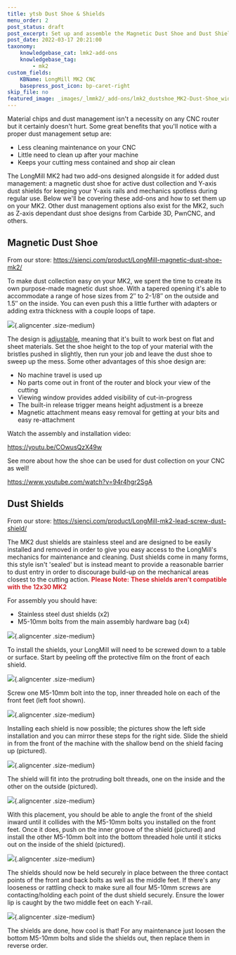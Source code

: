 ```yaml
---
title: ytsb Dust Shoe & Shields
menu_order: 2
post_status: draft
post_excerpt: Set up and assemble the Magnetic Dust Shoe and Dust Shields for your LongMill MK2. These add-ons will help keep your work surface free from dust.
post_date: 2022-03-17 20:21:00
taxonomy:
    knowledgebase_cat: lmk2-add-ons
    knowledgebase_tag:
        - mk2
custom_fields:
    KBName: LongMill MK2 CNC
    basepress_post_icon: bp-caret-right
skip_file: no
featured_image: _images/_lmmk2/_add-ons/lmk2_dustshoe_MK2-Dust-Shoe_wid.png
---
```


Material chips and dust management isn't a necessity on any CNC router but it certainly doesn't hurt. Some great benefits that you'll notice with a proper dust management setup are:

- Less cleaning maintenance on your CNC
- Little need to clean up after your machine
- Keeps your cutting mess contained and shop air clean

The LongMill MK2 had two add-ons designed alongside it for added dust management: a magnetic dust shoe for active dust collection and Y-axis dust shields for keeping your Y-axis rails and mechanics spotless during regular use. Below we'll be covering these add-ons and how to set them up on your MK2. Other dust management options also exist for the MK2, such as Z-axis dependant dust shoe designs from Carbide 3D, PwnCNC, and others.

## Magnetic Dust Shoe

From our store: <a href="https://sienci.com/product/LongMill-magnetic-dust-shoe-mk2/" target="_blank" rel="noopener">https://sienci.com/product/LongMill-magnetic-dust-shoe-mk2/</a>

To make dust collection easy on your MK2, we spent the time to create its own purpose-made magnetic dust shoe. With a tapered opening it's able to accommodate a range of hose sizes from 2″ to 2-1/8″ on the outside and 1.5″ on the inside. You can even push this a little further with adapters or adding extra thickness with a couple loops of tape.

![](/_images/_lmmk2/_add-ons/_all/lmk2_dustshoe_magdustshoe.png){.aligncenter .size-medium}

The design is <a href="https://resources.sienci.com/view/lmk2-dust-collection/#fixed-vs--adjustable-dust-shoes" target="_blank" rel="noopener">adjustable</a>, meaning that it's built to work best on flat and sheet materials. Set the shoe height to the top of your material with the bristles pushed in slightly, then run your job and leave the dust shoe to sweep up the mess. Some other advantages of this shoe design are:

- No machine travel is used up
- No parts come out in front of the router and block your view of the cutting
- Viewing window provides added visibility of cut-in-progress
- The built-in release trigger means height adjustment is a breeze
- Magnetic attachment means easy removal for getting at your bits and easy re-attachment

Watch the assembly and installation video:

https://youtu.be/COwusQzX49w

See more about how the shoe can be used for dust collection on your CNC as well!

https://www.youtube.com/watch?v=94r4hgr2SgA

## Dust Shields

From our store: <a href="https://sienci.com/product/LongMill-mk2-lead-screw-dust-shield/" target="_blank" rel="noopener">https://sienci.com/product/LongMill-mk2-lead-screw-dust-shield/</a>

The MK2 dust shields are stainless steel and are designed to be easily installed and removed in order to give you easy access to the LongMill's mechanics for maintenance and cleaning. Dust shields come in many forms, this style isn't 'sealed' but is instead meant to provide a reasonable barrier to dust entry in order to discourage build-up on the mechanical areas closest to the cutting action. <span style="color: #d22329;"><strong>Please Note:</strong></span> <span style="color: #d22329;"><strong>These shields aren't compatible with the 12x30 MK2</strong></span>

For assembly you should have:

- Stainless steel dust shields (x2)
- M5-10mm bolts from the main assembly hardware bag (x4)

![](/_images/_lmmk2/_add-ons/_all/lmk2_dustshoe_dustsheild.png){.aligncenter .size-medium}

To install the shields, your LongMill will need to be screwed down to a table or surface. Start by peeling off the protective film on the front of each shield.

![](/_images/_lmmk2/_add-ons/_all/lmk2_dustshoe_dustsheild_1.jpg){.aligncenter .size-medium}

Screw one M5-10mm bolt into the top, inner threaded hole on each of the front feet (left foot shown).

![](/_images/_lmmk2/_add-ons/_all/lmk2_dustshoe_dustscrew.jpg){.aligncenter .size-medium}

Installing each shield is now possible; the pictures show the left side installation and you can mirror these steps for the right side. Slide the shield in from the front of the machine with the shallow bend on the shield facing up (pictured).

![](/_images/_lmmk2/_add-ons/_all/lmk2_dustshoe_dustmirror.jpg){.aligncenter .size-medium}

The shield will fit into the protruding bolt threads, one on the inside and the other on the outside (pictured).

![](/_images/_lmmk2/_add-ons/_all/lmk2_dustshoe_dustoutside.jpg){.aligncenter .size-medium}

With this placement, you should be able to angle the front of the shield inward until it collides with the M5-10mm bolts you installed on the front feet. Once it does, push on the inner groove of the shield (pictured) and install the other M5-10mm bolt into the bottom threaded hole until it sticks out on the inside of the shield (pictured).

![](/_images/_lmmk2/_add-ons/_all/lmk2_dustshoe_dusttight.jpg){.aligncenter .size-medium}

The shields should now be held securely in place between the three contact points of the front and back bolts as well as the middle feet. If there's any looseness or rattling check to make sure all four M5-10mm screws are contacting/holding each point of the dust shield securely. Ensure the lower lip is caught by the two middle feet on each Y-rail.

![](/_images/_lmmk2/_add-ons/_all/lmk2_dustshoe_dustdone.jpg){.aligncenter .size-medium}

The shields are done, how cool is that! For any maintenance just loosen the bottom M5-10mm bolts and slide the shields out, then replace them in reverse order.
